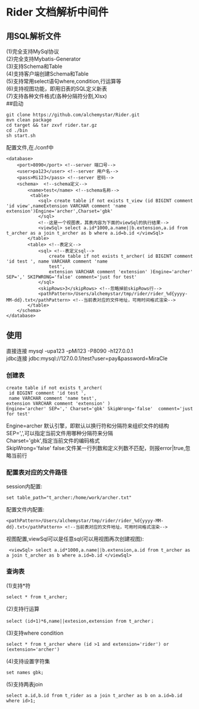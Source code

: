 # Rider 文档解析中间件
## 用SQL解析文件
(1)完全支持MySql协议  
(2)完全支持Mybatis-Generator  
(3)支持Schema和Table  
(4)支持客户端创建Schema和Table  
(5)支持常用select语句where,condition,行运算等    
(6)支持视图功能，即用旧表的SQL定义新表   
(7)支持各种文件格式(各种分隔符分割,Xlsx)   
##启动
```
git clone https://github.com/alchemystar/Rider.git
mvn clean package
cd target && tar zxvf rider.tar.gz
cd ./bin
sh start.sh
```
配置文件,在./conf中

```
<database>
    <port>8090</port> <!--server 端口号-->
    <user>pa123</user> <!--server 用户名-->
    <pass>Mi123</pass> <!--server 密码-->
    <schema>  <!--schema定义-->
        <name>test</name> <!--schema名称-->
         <table>
            <sql> create table if not exists t_view (id BIGINT comment 'id view',nameExtension VARCHAR comment 'name extension')Engine='archer',Charset='gbk'
            </sql>
            <!--这是一个视图表，其表内容为下面的viewSql的执行结果-->
            <viewSql> select a.id*1000,a.name||b.extension,a.id from t_archer as a join t_archer as b where a.id=b.id </viewSql>
        </table>
        <table> <!--表定义-->
            <sql> <!--表定义sql-->
                create table if not exists t_archer( id BIGINT comment 'id test ', name VARCHAR comment 'name
                test',
                extension VARCHAR comment 'extension' )Engine='archer' SEP=',' SKIPWRONG='false' comment='just for test'
            </sql>
            <skipRows>3</skipRows> <!--忽略掉前skipRows行-->
            <pathPattern>/Users/alchemystar/tmp/rider/rider_%d{yyyy-MM-dd}.txt</pathPattern> <!--当前表对应的文件地址，可用时间格式渲染-->
        </table>
    </schema>
</database>
```
## 使用
直接连接 mysql -upa123 -pMi123 -P8090 -h127.0.0.1  
jdbc连接 jdbc:mysql://127.0.0.1/test?user=pay&password=MiraCle
### 创建表
```
create table if not exists t_archer( 
 id BIGINT comment 'id test ', 
 name VARCHAR comment 'name test',
extension VARCHAR comment 'extension' )
Engine='archer' SEP=',' Charset='gbk' SkipWrong='false'  comment='just for test'
```
Engine=archer 默认引擎，即默认以换行符和分隔符来组织文件的结构  
SEP=',',可以指定当前文件用哪种分隔符来分隔  
Charset='gbk',指定当前文件的编码格式   
SkipWrong='false' false:文件某一行列数和定义列数不匹配，则报error|true,忽略当前行   
### 配置表对应的文件路径
session内配置:  
```
set table_path="t_archer:/home/work/archer.txt" 
```  
配置文件内配置:   
```
<pathPattern>/Users/alchemystar/tmp/rider/rider_%d{yyyy-MM-dd}.txt</pathPattern> <!--当前表对应的文件地址，可用时间格式渲染-->
```
视图配置,viewSql可以是任意sql(可以用视图再次创建视图):
```
 <viewSql> select a.id*1000,a.name||b.extension,a.id from t_archer as a join t_archer as b where a.id=b.id </viewSql>
```
### 查询表
(1)支持\*符
```
select * from t_archer; 
```   
(2)支持行运算    
```
select (id+1)*6,name||extesion,extension from t_archer；
```
(3)支持where condition     
```
select * from t_archer where (id >1 and extension='rider') or (extension='archer')
```
(4)支持设置字符集
```
set names gbk;
```
(5)支持两表join
```
select a.id,b.id from t_rider as a join t_archer as b on a.id=b.id where id>1;
```






